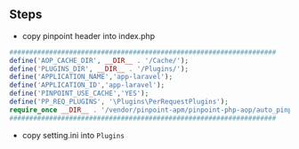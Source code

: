 ## Steps

* copy pinpoint header into index.php

```php
###################################################################
define('AOP_CACHE_DIR', __DIR__ . '/Cache/');
define('PLUGINS_DIR', __DIR__ . '/Plugins/');
define('APPLICATION_NAME','app-laravel');
define('APPLICATION_ID','app-laravel');
define('PINPOINT_USE_CACHE','YES');
define('PP_REQ_PLUGINS', '\Plugins\PerRequestPlugins');
require_once __DIR__ . '/vendor/pinpoint-apm/pinpoint-php-aop/auto_pinpointed.php';
###################################################################

```

* copy setting.ini into `Plugins`